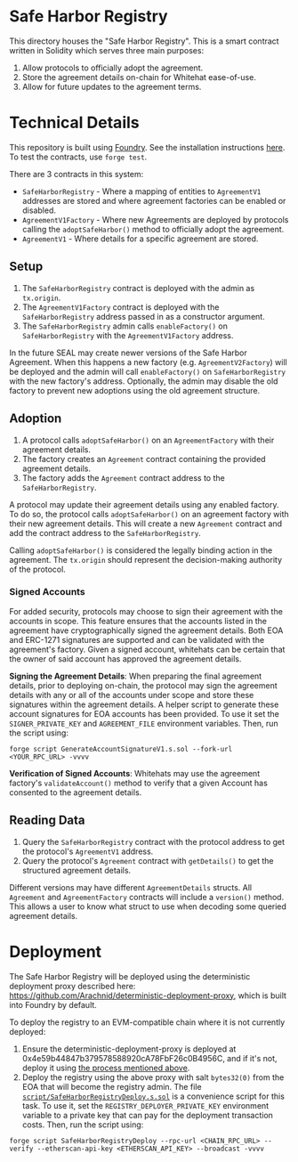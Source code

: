 # Safe Harbor Registry

This directory houses the "Safe Harbor Registry". This is a smart contract written in Solidity which serves three main purposes:

1. Allow protocols to officially adopt the agreement.
2. Store the agreement details on-chain for Whitehat ease-of-use.
3. Allow for future updates to the agreement terms.

# Technical Details

This repository is built using [Foundry](https://book.getfoundry.sh/). See the installation instructions [here](https://github.com/foundry-rs/foundry#installation). To test the contracts, use `forge test`.

There are 3 contracts in this system:

-   `SafeHarborRegistry` - Where a mapping of entities to `AgreementV1` addresses are stored and where agreement factories can be enabled or disabled.
-   `AgreementV1Factory` - Where new Agreements are deployed by protocols calling the `adoptSafeHarbor()` method to officially adopt the agreement.
-   `AgreementV1` - Where details for a specific agreement are stored.

## Setup

1. The `SafeHarborRegistry` contract is deployed with the admin as `tx.origin`.
2. The `AgreementV1Factory` contract is deployed with the `SafeHarborRegistry` address passed in as a constructor argument.
3. The `SafeHarborRegistry` admin calls `enableFactory()` on `SafeHarborRegistry` with the `AgreementV1Factory` address.

In the future SEAL may create newer versions of the Safe Harbor Agreement. When this happens a new factory (e.g. `AgreementV2Factory`) will be deployed and the admin will call `enableFactory()` on `SafeHarborRegistry` with the new factory's address. Optionally, the admin may disable the old factory to prevent new adoptions using the old agreement structure.

## Adoption

1. A protocol calls `adoptSafeHarbor()` on an `AgreementFactory` with their agreement details.
2. The factory creates an `Agreement` contract containing the provided agreement details.
3. The factory adds the `Agreement` contract address to the `SafeHarborRegistry`.

A protocol may update their agreement details using any enabled factory. To do so, the protocol calls `adoptSafeHarbor()` on an agreement factory with their new agreement details. This will create a new `Agreement` contract and add the contract address to the `SafeHarborRegistry`.

Calling `adoptSafeHarbor()` is considered the legally binding action in the agreement. The `tx.origin` should represent the decision-making authority of the protocol.

### Signed Accounts

For added security, protocols may choose to sign their agreement with the accounts in scope. This feature ensures that the accounts listed in the agreement have cryptographically signed the agreement details. Both EOA and ERC-1271 signatures are supported and can be validated with the agreement's factory. Given a signed account, whitehats can be certain that the owner of said account has approved the agreement details.

**Signing the Agreement Details**: When preparing the final agreement details, prior to deploying on-chain, the protocol may sign the agreement details with any or all of the accounts under scope and store these signatures within the agreement details. A helper script to generate these account signatures for EOA accounts has been provided. To use it set the `SIGNER_PRIVATE_KEY` and `AGREEMENT_FILE` environment variables. Then, run the script using:

```
forge script GenerateAccountSignatureV1.s.sol --fork-url <YOUR_RPC_URL> -vvvv
```

**Verification of Signed Accounts**: Whitehats may use the agreement factory's `validateAccount()` method to verify that a given Account has consented to the agreement details.

## Reading Data

1. Query the `SafeHarborRegistry` contract with the protocol address to get the protocol's `AgreementV1` address.
2. Query the protocol's `Agreement` contract with `getDetails()` to get the structured agreement details.

Different versions may have different `AgreementDetails` structs. All `Agreement` and `AgreementFactory` contracts will include a `version()` method. This allows a user to know what struct to use when decoding some queried agreement details.

# Deployment

The Safe Harbor Registry will be deployed using the deterministic deployment proxy described here: https://github.com/Arachnid/deterministic-deployment-proxy, which is built into Foundry by default.

To deploy the registry to an EVM-compatible chain where it is not currently deployed:

1. Ensure the deterministic-deployment-proxy is deployed at 0x4e59b44847b379578588920cA78FbF26c0B4956C, and if it's not, deploy it using [the process mentioned above](https://github.com/Arachnid/deterministic-deployment-proxy).
2. Deploy the registry using the above proxy with salt `bytes32(0)` from the EOA that will become the registry admin. The file [`script/SafeHarborRegistryDeploy.s.sol`](script/SafeHarborRegistryDeploy.s.sol) is a convenience script for this task. To use it, set the `REGISTRY_DEPLOYER_PRIVATE_KEY` environment variable to a private key that can pay for the deployment transaction costs. Then, run the script using:

```
forge script SafeHarborRegistryDeploy --rpc-url <CHAIN_RPC_URL> --verify --etherscan-api-key <ETHERSCAN_API_KEY> --broadcast -vvvv
```
